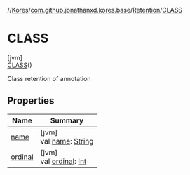 //[Kores](../../../../index.md)/[com.github.jonathanxd.kores.base](../../index.md)/[Retention](../index.md)/[CLASS](index.md)

# CLASS

[jvm]\
[CLASS](index.md)()

Class retention of annotation

## Properties

| Name | Summary |
|---|---|
| [name](name.md) | [jvm]<br>val [name](name.md): [String](https://kotlinlang.org/api/latest/jvm/stdlib/kotlin/-string/index.html) |
| [ordinal](ordinal.md) | [jvm]<br>val [ordinal](ordinal.md): [Int](https://kotlinlang.org/api/latest/jvm/stdlib/kotlin/-int/index.html) |
